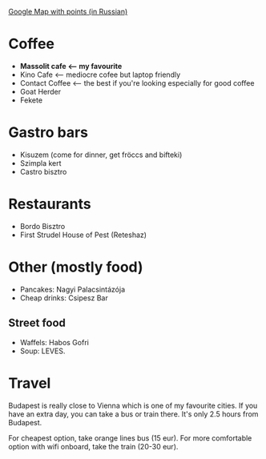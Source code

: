 [Google Map with points (in Russian)](https://www.google.com/maps/d/u/0/edit?mid=1cCGVWj4TBjEoD69AgKpAHEUpbss)

# Coffee

* **Massolit cafe <-- my favourite**
* Kino Cafe <-- mediocre cofee but laptop friendly
* Contact Coffee <-- the best if you're looking especially for good coffee
* Goat Herder
* Fekete

# Gastro bars

* Kisuzem (come for dinner, get fröccs and bifteki)
* Szimpla kert
* Castro bisztro

# Restaurants

* Bordo Bisztro
* First Strudel House of Pest (Reteshaz)

# Other (mostly food)

* Pancakes: Nagyi Palacsintázója
* Cheap drinks: Csipesz Bar

## Street food

* Waffels: Habos Gofri
* Soup: LEVES.

# Travel

Budapest is really close to Vienna which is one of my favourite cities.
If you have an extra day, you can take a bus or train there. It's only 2.5 hours from Budapest.

For cheapest option, take orange lines bus (15 eur). For more comfortable option with wifi onboard, take the train (20-30 eur).

